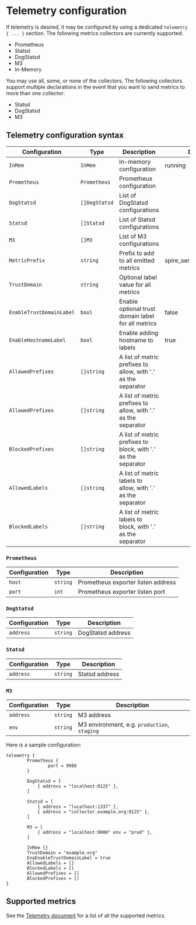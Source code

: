 # Telemetry configuration

If telemetry is desired, it may be configured by using a dedicated `telemetry { ... }` section. The following metrics collectors are currently supported:

- Prometheus
- Statsd
- DogStatsd
- M3
- In-Memory

You may use all, some, or none of the collectors. The following collectors support multiple declarations in the event that you want to send metrics to more than one collector:

- Statsd
- DogStatsd
- M3

## Telemetry configuration syntax

| Configuration            | Type          | Description                                                   | Default                  |
|--------------------------|---------------|---------------------------------------------------------------|--------------------------|
| `InMem`                  | `InMem`       | In-memory configuration                                       | running                  |
| `Prometheus`             | `Prometheus`  | Prometheus configuration                                      |                          |
| `DogStatsd`              | `[]DogStatsd` | List of DogStatsd configurations                              |                          |
| `Statsd`                 | `[]Statsd`    | List of Statsd configurations                                 |                          |
| `M3`                     | `[]M3`        | List of M3 configurations                                     |                          |
| `MetricPrefix`           | `string`      | Prefix to add to all emitted metrics                          | spire_server/spire_agent |
| `TrustDomain`            | `string`      | Optional label value for all metrics                          |                          |
| `EnableTrustDomainLabel` | `bool`        | Enable optional trust domain label for all metrics            | false                    |
| `EnableHostnameLabel`    | `bool`        | Enable adding hostname to labels                              | true                     |
| `AllowedPrefixes`        | `[]string`    | A list of metric prefixes to allow, with '.' as the separator |                          |
| `AllowedPrefixes`        | `[]string`    | A list of metric prefixes to allow, with '.' as the separator |                          |
| `BlockedPrefixes`        | `[]string`    | A list of metric prefixes to block, with '.' as the separator |                          |
| `AllowedLabels`          | `[]string`    | A list of metric labels to allow, with '.' as the separator   |                          |
| `BlockedLabels`          | `[]string`    | A list of metric labels to block, with '.' as the separator   |                          |

### `Prometheus`

| Configuration | Type     | Description                        |
|---------------|----------|------------------------------------|
| `host`        | `string` | Prometheus exporter listen address |
| `port`        | `int`    | Prometheus exporter listen port    |

### `DogStatsd`

| Configuration | Type     | Description       |
|---------------|----------|-------------------|
| `address`     | `string` | DogStatsd address |

### `Statsd`

| Configuration | Type     | Description    |
|---------------|----------|----------------|
| `address`     | `string` | Statsd address |

### `M3`

| Configuration | Type     | Description                                  |
|---------------|----------|----------------------------------------------|
| `address`     | `string` | M3 address                                   |
| `env`         | `string` | M3 environment, e.g. `production`, `staging` |

Here is a sample configuration:

```hcl
telemetry {
        Prometheus {
                port = 9988
        }

        DogStatsd = [
            { address = "localhost:8125" },
        ]

        Statsd = [
            { address = "localhost:1337" },
            { address = "collector.example.org:8125" },
        ]

        M3 = [
            { address = "localhost:9000" env = "prod" },
        ]

        InMem {}
        TrustDomain = "example.org"
        EnaEnableTrustDomainLabel = true
        AllowedLabels = []
        BlockedLabels = []
        AllowedPrefixes = []
        BlockedPrefixes = []
}
```

## Supported metrics

See the [Telemetry document](telemetry.md) for a list of all the supported metrics.

